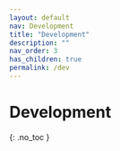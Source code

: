 ```yaml
---
layout: default
nav: Development
title: "Development"
description: ""
nav_order: 3
has_children: true
permalink: /dev
---
```


# Development
{: .no_toc }
